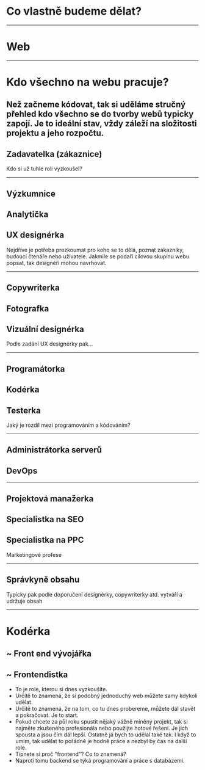 <!-- .slide: data-state="c-slide-inter" -->
# Co vlastně budeme dělat?

---

# Web

---

# Kdo všechno na webu pracuje?

>>>
Než začneme kódovat, tak si uděláme stručný přehled kdo všechno se do tvorby webů typicky zapojí.
Je to ideální stav, vždy záleží na složitosti projektu a jeho rozpočtu.
---

## Zadavatelka (zákaznice)

>>>
Kdo si už tuhle roli vyzkoušel?

---

## Výzkumnice
## Analytička
## UX designérka

>>>

Nejdříve je potřeba prozkoumat pro koho se to dělá, poznat zákazníky, budoucí čtenáře nebo uživatele. Jakmile se podaří cílovou skupinu webu popsat, tak designéři mohou navrhovat.

---

## Copywriterka
## Fotografka
## Vizuální designérka

>>>
Podle zadání UX designérky pak...

---

## Programátorka
## Kodérka
## Testerka

>>>
Jaký je rozdíl mezi programováním a kódováním?

---

## Administrátorka serverů
## DevOps

---

## Projektová manažerka
## Specialistka na SEO
## Specialistka na PPC

>>>
Marketingové profese

---

## Správkyně obsahu

>>>
Typicky pak podle doporučení designérky, copywriterky atd. vytváří a udržuje obsah

---

# Kodérka
## ~ Front end vývojářka
## ~ Frontendistka

>>>
* To je role, kterou si dnes vyzkoušíte.
* Určitě to znamená, že si podobný jednoduchý web můžete samy kdykoli udělat.
* Určitě to znamená, že na tom, co tu dnes probereme, můžete dál stavět a pokračovat. Je to start.
* Pokud chcete za půl roku spustit nějaký vážně míněný projekt, tak si najměte zkušeného profesionála nebo použijte hotové řešení. Je jich spousta a jsou čím dál lepší. Ostatně já bych to udělal také tak. I když to umím, tak udělat to pořádně je hodně práce a nezbyl by čas na další role.
* Tipnete si proč "frontend"? Co to znamená?
* Naproti tomu backend se týká programování a práce s databázemi.
